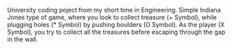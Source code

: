 University coding poject from my short time in Engineering. Simple Indiana Jones type of game, where you look to collect treasure (+ Symbol), while plugging holes (* Symbol) by pushing boulders (O Symbol). As the player (X Symbol), you try to collect all the treasures before escaping through the gap in the wall.
